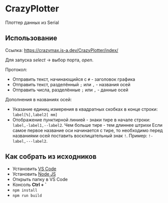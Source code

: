 # CrazyPlotter

Плоттер данных из Serial

## Использование

Ссылка: https://crazymax.is-a.dev/CrazyPlotter/index/

Для запуска *select* -> выбор порта, *open*.

Протокол:
- Отправить текст, начинающийся с `#` - заголовок графика
- Отправить текст, разделённый `;` или `,` - названия осей
- Отправить числа, разделённые `;` или `,` - данные осей

Дополнения в названиях осей:
- Указание единиц измерения в квадратных скобках в конце строки: `label[%],label2[ mm]`
- Отображение пунктирной линией - знаки тире в начале строки: `label,-label1,--label2`. Чем больше тире - тем длиннее штрихи
Если самое первое название оси начинается с тире, то необходимо перед названиями осей поставить восклицательный знак `!`. Пример: `!-label,---label2`.

## Как собрать из исходников
- Установить [VS Code](https://code.visualstudio.com/download)
- Установить [Node JS](https://nodejs.org/en/download/prebuilt-installer)
- Открыть папку в VS Code
- Консоль **Ctrl + `**
- `npm install`
- `npm run build`
